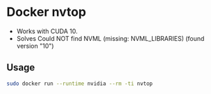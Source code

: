 # Docker nvtop

- Works with CUDA 10.
- Solves Could NOT find NVML (missing: NVML_LIBRARIES) (found version "10")

## Usage
```bash
sudo docker run --runtime nvidia --rm -ti nvtop
```